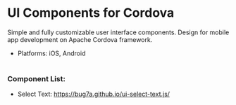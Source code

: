 # UI Components for Cordova
Simple and fully customizable user interface components. Design for mobile app development on Apache Cordova framework.

- Platforms: iOS, Android<br><br>

### Component List:

- Select Text: https://bug7a.github.io/ui-select-text.js/
